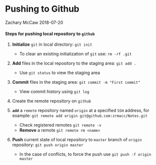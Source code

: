 Pushing to Github
================
Zachary McCaw
2018-07-20

#### Steps for pushing local repository to `github`

1.  **Initialize** `git` in local directory: `git init`
    -   To clear an existing initialization of `git` use: `rm -rf .git`

2.  **Add** files in the local repository to the staging area: `git add .`
    -   Use `git status` to view the staging area

3.  **Commit** files in the staging area: `git commit -m "First commit"`
    -   View commit history using `git log`

4.  Create the remote repository on `github`
5.  **`add`** a `remote` repository named `origin` at a specified `SSH` address, for example: `git remote add origin git@github.com:zrmacc/Notes.git`
    -   Check registered remotes `git remote -v`
    -   **Remove** a remote `git remote rm <name>`

6.  **Push** current state of local repository to `master` branch of `origin` repository: `git push origin master`
    -   In the case of conflicts, to force the push use `git push -f origin master`
